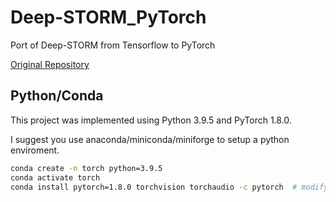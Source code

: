 # Deep-STORM_PyTorch
Port of Deep-STORM from Tensorflow to PyTorch

[Original Repository](https://github.com/EliasNehme/Deep-STORM)

## Python/Conda
This project was implemented using Python 3.9.5 and PyTorch 1.8.0.

I suggest you use anaconda/miniconda/miniforge to setup a python enviroment.

```sh
conda create -n torch python=3.9.5
conda activate torch
conda install pytorch=1.8.0 torchvision torchaudio -c pytorch  # modify based on GPU requirements
```

